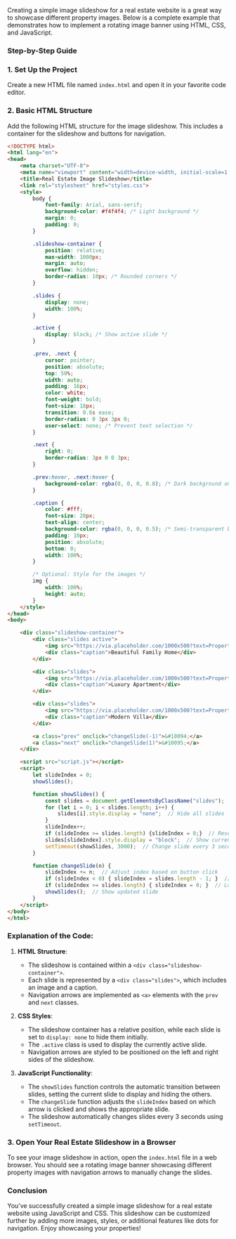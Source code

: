 Creating a simple image slideshow for a real estate website is a great way to showcase different property images. Below is a complete example that demonstrates how to implement a rotating image banner using HTML, CSS, and JavaScript.

### Step-by-Step Guide

### 1. Set Up the Project

Create a new HTML file named `index.html` and open it in your favorite code editor.

### 2. Basic HTML Structure

Add the following HTML structure for the image slideshow. This includes a container for the slideshow and buttons for navigation.

```html
<!DOCTYPE html>
<html lang="en">
<head>
    <meta charset="UTF-8">
    <meta name="viewport" content="width=device-width, initial-scale=1.0">
    <title>Real Estate Image Slideshow</title>
    <link rel="stylesheet" href="styles.css">
    <style>
        body {
            font-family: Arial, sans-serif;
            background-color: #f4f4f4; /* Light background */
            margin: 0;
            padding: 0;
        }

        .slideshow-container {
            position: relative;
            max-width: 1000px;
            margin: auto;
            overflow: hidden;
            border-radius: 10px; /* Rounded corners */
        }

        .slides {
            display: none;
            width: 100%;
        }

        .active {
            display: block; /* Show active slide */
        }

        .prev, .next {
            cursor: pointer;
            position: absolute;
            top: 50%;
            width: auto;
            padding: 16px;
            color: white;
            font-weight: bold;
            font-size: 18px;
            transition: 0.6s ease;
            border-radius: 0 3px 3px 0;
            user-select: none; /* Prevent text selection */
        }

        .next {
            right: 0;
            border-radius: 3px 0 0 3px;
        }

        .prev:hover, .next:hover {
            background-color: rgba(0, 0, 0, 0.8); /* Dark background on hover */
        }

        .caption {
            color: #fff;
            font-size: 20px;
            text-align: center;
            background-color: rgba(0, 0, 0, 0.5); /* Semi-transparent background */
            padding: 10px;
            position: absolute;
            bottom: 0;
            width: 100%;
        }

        /* Optional: Style for the images */
        img {
            width: 100%;
            height: auto;
        }
    </style>
</head>
<body>

    <div class="slideshow-container">
        <div class="slides active">
            <img src="https://via.placeholder.com/1000x500?text=Property+1" alt="Property 1">
            <div class="caption">Beautiful Family Home</div>
        </div>

        <div class="slides">
            <img src="https://via.placeholder.com/1000x500?text=Property+2" alt="Property 2">
            <div class="caption">Luxury Apartment</div>
        </div>

        <div class="slides">
            <img src="https://via.placeholder.com/1000x500?text=Property+3" alt="Property 3">
            <div class="caption">Modern Villa</div>
        </div>

        <a class="prev" onclick="changeSlide(-1)">&#10094;</a>
        <a class="next" onclick="changeSlide(1)">&#10095;</a>
    </div>

    <script src="script.js"></script>
    <script>
        let slideIndex = 0;
        showSlides();

        function showSlides() {
            const slides = document.getElementsByClassName("slides");
            for (let i = 0; i < slides.length; i++) {
                slides[i].style.display = "none";  // Hide all slides
            }
            slideIndex++;
            if (slideIndex >= slides.length) {slideIndex = 0;}  // Reset to first slide
            slides[slideIndex].style.display = "block";  // Show current slide
            setTimeout(showSlides, 3000);  // Change slide every 3 seconds
        }

        function changeSlide(n) {
            slideIndex += n;  // Adjust index based on button click
            if (slideIndex < 0) { slideIndex = slides.length - 1; }  // Loop back to last slide
            if (slideIndex >= slides.length) { slideIndex = 0; }  // Loop back to first slide
            showSlides();  // Show updated slide
        }
    </script>
</body>
</html>
```

### Explanation of the Code:

1. **HTML Structure**:
   - The slideshow is contained within a `<div class="slideshow-container">`.
   - Each slide is represented by a `<div class="slides">`, which includes an image and a caption.
   - Navigation arrows are implemented as `<a>` elements with the `prev` and `next` classes.

2. **CSS Styles**:
   - The slideshow container has a relative position, while each slide is set to `display: none` to hide them initially.
   - The `.active` class is used to display the currently active slide.
   - Navigation arrows are styled to be positioned on the left and right sides of the slideshow.

3. **JavaScript Functionality**:
   - The `showSlides` function controls the automatic transition between slides, setting the current slide to display and hiding the others.
   - The `changeSlide` function adjusts the `slideIndex` based on which arrow is clicked and shows the appropriate slide.
   - The slideshow automatically changes slides every 3 seconds using `setTimeout`.

### 3. Open Your Real Estate Slideshow in a Browser

To see your image slideshow in action, open the `index.html` file in a web browser. You should see a rotating image banner showcasing different property images with navigation arrows to manually change the slides.

### Conclusion

You’ve successfully created a simple image slideshow for a real estate website using JavaScript and CSS. This slideshow can be customized further by adding more images, styles, or additional features like dots for navigation. Enjoy showcasing your properties!
